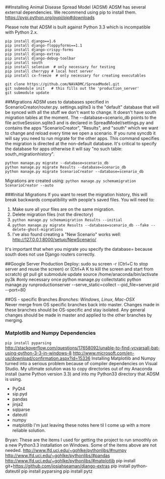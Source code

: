 ##Installing Animal Disease Spread Model (ADSM)
ADSM has several external dependencies.  We recommend using pip to install them.
https://pypi.python.org/pypi/pip#downloads

Please note that ADSM is built against Python 3.3 which is incompatible with Python 2.x.  

    pip install django==1.6
    pip install django-floppyforms==1.1
    pip install django-crispy-forms
    pip install django-extras
    pip install django-debug-toolbar
    pip install south
    pip install selenium  # only necessary for testing
    pip install cherrypy # local host server
    pip install cx-freeze  # only necessary for creating executables

    git clone https://github.com/NAVADMC/SpreadModel.git
    git submodule init   # this fills out the 'production_server'
    git submodule update

##Migrations
ADSM uses to databases specified in ScenarioCreator/router.py.   settings.sqlite3 is the "default" database that
will be synced with all the stuff we don't want to change.  It doesn't have south migration tables at the moment. 
The --database=scenario_db points to the file activeSession.sqlite3 and is declared in SpreadModel/settings.py and 
contains the apps "ScenarioCreator", "Results", and "south" which we want to change and reload every time we open a 
scenario.  If you rune syncdb it will say you need to run migrate for the other apps.  This command specifies the 
migration is directed at the non-default database.  It's critical to specify the database for apps otherwise it will
  say "no such table: south_migrationhistory".
```
python manage.py migrate --database=scenario_db
python manage.py migrate Results --database=scenario_db
python manage.py migrate ScenarioCreator --database=scenario_db
```

Migrations are created using:
`python manage.py schemamigration ScenarioCreator --auto`

###Initial Migrations
If you want to reset the migration history, this will break backwards compatibility with people's saved files.  You
will need to:
1) Make sure all your files are on the same migration.
2) Delete migration files (not the directory)
3) `python manage.py schemamigration Results --initial`
4) `python manage.py migrate Results --database=scenario_db --fake --delete-ghost-migrations`
5) I've also found creating a "New Scenario" works well:  http://127.0.0.1:8000/setup/NewScenario/

It's important that when you migrate you specify the database= because south does not use Django routers correctly.



##Google Server Production Deploy:
    sudo su
    screen -r   (Ctrl+C to stop server and reuse the screen) or (Ctrl+A  K   to kill the screen and start from scratch)
    git pull
    git submodule update
    source /home/anaconda/bin/activate py3k    #only necessary once
    python manage.py collectstatic
    python manage.py runproductionserver --serve_static=collect --pid_file=server.pid --port=80

##OS - specific Branches
_Branches: Windows, Linux, Mac-OSX_  
Never merge from OS specific branches back into master.  Changes made in these branches should be OS-specific and stay isolated.  Any general changes should be made in master and applied to the other branches by merging.

### Matplotlib and Numpy Dependencies
`pip install pyparsing`
http://stackoverflow.com/questions/17658092/unable-to-find-vcvarsall-bat-using-python-3-3-in-windows-8
http://www.microsoft.com/en-us/download/confirmation.aspx?id=15336
Installing Matplotlib and Numpy turned into a serious problem because of compiler dependencies on Visual Studio.  My ultimate solution was to copy directories
out of my Anaconda install (same Python version 3.3) and into my Python33 directory that ADSM is using.
* PyQt4
 * sip.pyd
* pandas
* jinja2
* sqlparse
* dateutil
* numpy
* matplotlib
I'm just leaving these notes here til I come up with a more reliable solution.


Bryan: These are the items I used for getting the project to run smoothly on a new Python3.3 installation on Windows. Some of the items above are not needed.
http://www.lfd.uci.edu/~gohlke/pythonlibs/#numpy
http://www.lfd.uci.edu/~gohlke/pythonlibs/#pandas
http://www.lfd.uci.edu/~gohlke/pythonlibs/#matplotlib
pip install git+https://github.com/josiahseaman/django-extras
pip install python-dateutil
pip install pyparsing
pip install pytz